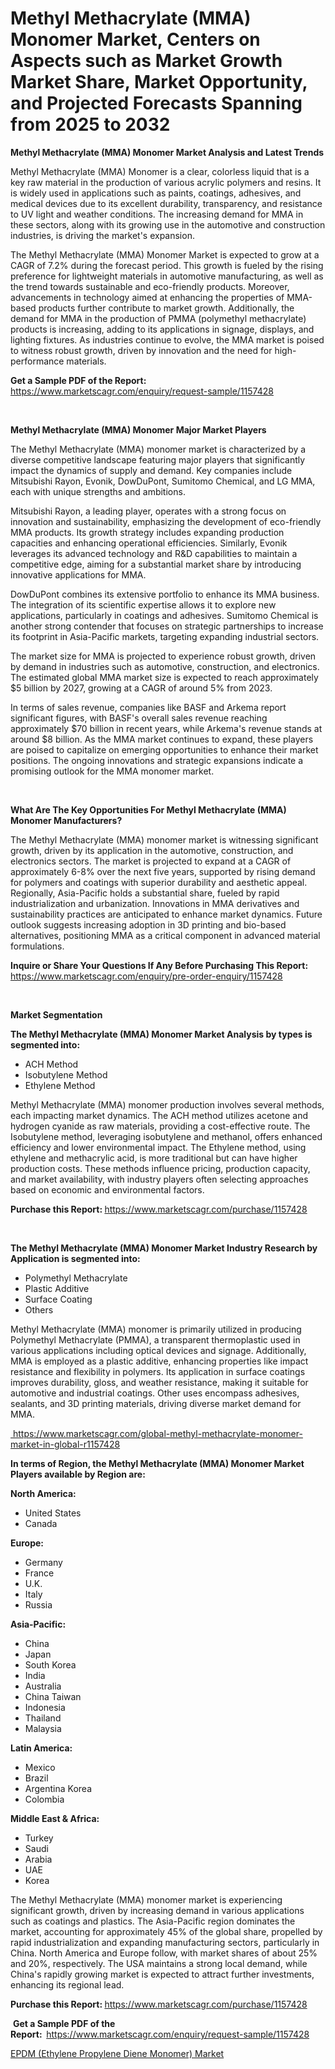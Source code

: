 <p><h1>Methyl Methacrylate (MMA) Monomer Market, Centers on Aspects such as Market Growth Market Share, Market Opportunity, and Projected Forecasts Spanning from 2025 to 2032</h1></p><p><strong>Methyl Methacrylate (MMA) Monomer Market Analysis and Latest Trends</strong></p>
<p><p>Methyl Methacrylate (MMA) Monomer is a clear, colorless liquid that is a key raw material in the production of various acrylic polymers and resins. It is widely used in applications such as paints, coatings, adhesives, and medical devices due to its excellent durability, transparency, and resistance to UV light and weather conditions. The increasing demand for MMA in these sectors, along with its growing use in the automotive and construction industries, is driving the market's expansion.</p><p>The Methyl Methacrylate (MMA) Monomer Market is expected to grow at a CAGR of 7.2% during the forecast period. This growth is fueled by the rising preference for lightweight materials in automotive manufacturing, as well as the trend towards sustainable and eco-friendly products. Moreover, advancements in technology aimed at enhancing the properties of MMA-based products further contribute to market growth. Additionally, the demand for MMA in the production of PMMA (polymethyl methacrylate) products is increasing, adding to its applications in signage, displays, and lighting fixtures. As industries continue to evolve, the MMA market is poised to witness robust growth, driven by innovation and the need for high-performance materials.</p></p>
<p><strong>Get a Sample PDF of the Report:&nbsp;</strong> <a href="https://www.marketscagr.com/enquiry/request-sample/1157428?utm_campaign=2637&utm_medium=2&utm_source=Github&utm_content=ia&utm_term=21032025&utm_id=methyl-methacrylate-mma-monomer">https://www.marketscagr.com/enquiry/request-sample/1157428</a></p>
<p>&nbsp;</p>
<p><strong>Methyl Methacrylate (MMA) Monomer Major Market Players</strong></p>
<p><p>The Methyl Methacrylate (MMA) monomer market is characterized by a diverse competitive landscape featuring major players that significantly impact the dynamics of supply and demand. Key companies include Mitsubishi Rayon, Evonik, DowDuPont, Sumitomo Chemical, and LG MMA, each with unique strengths and ambitions.</p><p>Mitsubishi Rayon, a leading player, operates with a strong focus on innovation and sustainability, emphasizing the development of eco-friendly MMA products. Its growth strategy includes expanding production capacities and enhancing operational efficiencies. Similarly, Evonik leverages its advanced technology and R&D capabilities to maintain a competitive edge, aiming for a substantial market share by introducing innovative applications for MMA.</p><p>DowDuPont combines its extensive portfolio to enhance its MMA business. The integration of its scientific expertise allows it to explore new applications, particularly in coatings and adhesives. Sumitomo Chemical is another strong contender that focuses on strategic partnerships to increase its footprint in Asia-Pacific markets, targeting expanding industrial sectors.</p><p>The market size for MMA is projected to experience robust growth, driven by demand in industries such as automotive, construction, and electronics. The estimated global MMA market size is expected to reach approximately $5 billion by 2027, growing at a CAGR of around 5% from 2023.</p><p>In terms of sales revenue, companies like BASF and Arkema report significant figures, with BASF's overall sales revenue reaching approximately $70 billion in recent years, while Arkema's revenue stands at around $8 billion. As the MMA market continues to expand, these players are poised to capitalize on emerging opportunities to enhance their market positions. The ongoing innovations and strategic expansions indicate a promising outlook for the MMA monomer market.</p></p>
<p>&nbsp;</p>
<p><strong>What Are The Key Opportunities For Methyl Methacrylate (MMA) Monomer Manufacturers?</strong></p>
<p><p>The Methyl Methacrylate (MMA) monomer market is witnessing significant growth, driven by its application in the automotive, construction, and electronics sectors. The market is projected to expand at a CAGR of approximately 6-8% over the next five years, supported by rising demand for polymers and coatings with superior durability and aesthetic appeal. Regionally, Asia-Pacific holds a substantial share, fueled by rapid industrialization and urbanization. Innovations in MMA derivatives and sustainability practices are anticipated to enhance market dynamics. Future outlook suggests increasing adoption in 3D printing and bio-based alternatives, positioning MMA as a critical component in advanced material formulations.</p></p>
<p><strong>Inquire or Share Your Questions If Any Before Purchasing This Report:</strong> <a href="https://www.marketscagr.com/enquiry/pre-order-enquiry/1157428?utm_campaign=2637&utm_medium=2&utm_source=Github&utm_content=ia&utm_term=21032025&utm_id=methyl-methacrylate-mma-monomer">https://www.marketscagr.com/enquiry/pre-order-enquiry/1157428</a></p>
<p>&nbsp;</p>
<p><strong>Market Segmentation</strong></p>
<p><strong>The Methyl Methacrylate (MMA) Monomer Market Analysis by types is segmented into:</strong></p>
<p><ul><li>ACH Method</li><li>Isobutylene Method</li><li>Ethylene Method</li></ul></p>
<p><p>Methyl Methacrylate (MMA) monomer production involves several methods, each impacting market dynamics. The ACH method utilizes acetone and hydrogen cyanide as raw materials, providing a cost-effective route. The Isobutylene method, leveraging isobutylene and methanol, offers enhanced efficiency and lower environmental impact. The Ethylene method, using ethylene and methacrylic acid, is more traditional but can have higher production costs. These methods influence pricing, production capacity, and market availability, with industry players often selecting approaches based on economic and environmental factors.</p></p>
<p><strong>Purchase this Report:&nbsp;</strong><a href="https://www.marketscagr.com/purchase/1157428?utm_campaign=2637&utm_medium=2&utm_source=Github&utm_content=ia&utm_term=21032025&utm_id=methyl-methacrylate-mma-monomer">https://www.marketscagr.com/purchase/1157428</a></p>
<p>&nbsp;</p>
<p><strong>The Methyl Methacrylate (MMA) Monomer Market Industry Research by Application is segmented into:</strong></p>
<p><ul><li>Polymethyl Methacrylate</li><li>Plastic Additive</li><li>Surface Coating</li><li>Others</li></ul></p>
<p><p>Methyl Methacrylate (MMA) monomer is primarily utilized in producing Polymethyl Methacrylate (PMMA), a transparent thermoplastic used in various applications including optical devices and signage. Additionally, MMA is employed as a plastic additive, enhancing properties like impact resistance and flexibility in polymers. Its application in surface coatings improves durability, gloss, and weather resistance, making it suitable for automotive and industrial coatings. Other uses encompass adhesives, sealants, and 3D printing materials, driving diverse market demand for MMA.</p></p>
<p><a href="https://www.marketscagr.com/global-methyl-methacrylate-monomer-market-in-global-r1157428?utm_campaign=2637&utm_medium=2&utm_source=Github&utm_content=ia&utm_term=21032025&utm_id=methyl-methacrylate-mma-monomer">&nbsp;https://www.marketscagr.com/global-methyl-methacrylate-monomer-market-in-global-r1157428</a></p>
<p><strong>In terms of Region, the Methyl Methacrylate (MMA) Monomer Market Players available by Region are:</strong></p>
<p>
    <p> <strong> North America: </strong>
        <ul>
            <li>United States</li>
            <li>Canada</li>
        </ul>
        </p> 
    <p> <strong> Europe: </strong>
        <ul>
            <li>Germany</li>
            <li>France</li>
            <li>U.K.</li>
            <li>Italy</li>
            <li>Russia</li>
        </ul>
        </p> 
    <p> <strong> Asia-Pacific: </strong>
        <ul>
            <li>China</li>
            <li>Japan</li>
            <li>South Korea</li>
            <li>India</li>
            <li>Australia</li>
            <li>China Taiwan</li>
            <li>Indonesia</li>
            <li>Thailand</li>
            <li>Malaysia</li>
        </ul>
        </p> 
    <p> <strong> Latin America: </strong>
        <ul>
            <li>Mexico</li>
            <li>Brazil</li>
            <li>Argentina Korea</li>
            <li>Colombia</li>
        </ul>
        </p> 
    <p> <strong> Middle East & Africa: </strong>
        <ul>
            <li>Turkey</li>
            <li>Saudi</li>
            <li>Arabia</li>
            <li>UAE</li>
            <li>Korea</li>
        </ul>
    </p>
    </p>
<p><p>The Methyl Methacrylate (MMA) monomer market is experiencing significant growth, driven by increasing demand in various applications such as coatings and plastics. The Asia-Pacific region dominates the market, accounting for approximately 45% of the global share, propelled by rapid industrialization and expanding manufacturing sectors, particularly in China. North America and Europe follow, with market shares of about 25% and 20%, respectively. The USA maintains a strong local demand, while China's rapidly growing market is expected to attract further investments, enhancing its regional lead.</p></p>
<p><strong>Purchase this Report: </strong><a href="https://www.marketscagr.com/purchase/1157428?utm_campaign=2637&utm_medium=2&utm_source=Github&utm_content=ia&utm_term=21032025&utm_id=methyl-methacrylate-mma-monomer">https://www.marketscagr.com/purchase/1157428</a></p>
<p>&nbsp;<strong>Get a Sample PDF of the Report:&nbsp;&nbsp;</strong><a href="https://www.marketscagr.com/enquiry/request-sample/1157428?utm_campaign=2637&utm_medium=2&utm_source=Github&utm_content=ia&utm_term=21032025&utm_id=methyl-methacrylate-mma-monomer">https://www.marketscagr.com/enquiry/request-sample/1157428</a></p>
<p><strong></strong></p>
<p><p><a href="https://github.com/nabadeneme/Market-Research-Report-List-1/blob/main/epdm-ethylene-propylene-diene-monomer-market.md?utm_campaign=2637&utm_medium=2&utm_source=Github&utm_content=ia&utm_term=21032025&utm_id=methyl-methacrylate-mma-monomer">EPDM (Ethylene Propylene Diene Monomer) Market</a></p></p>